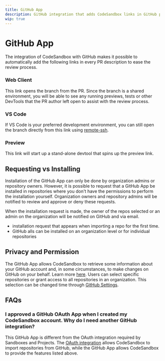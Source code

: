 ```yaml
---
title: GitHub App
description: GitHub integration that adds CodeSandbox links in GitHub pull request descriptions.
wip: true
---
```


# GitHub App

The integration of CodeSandbox with GitHub makes it possible to automatically add the following links in every PR description to ease the review process.

### Web Client
This link opens the branch from the PR. Since the branch is a shared environment, you will be able to see any running previews, tests or other DevTools that the PR author left open to assist with the review process.

### VS Code
If VS Code is your preferred development environment, you can still open the branch directly from this link using [remote-ssh](https://code.visualstudio.com/docs/remote/ssh).

### Preview
This link will start up a stand-alone devtool that spins up the preview link.

## Requesting vs Installing
Installation of the GitHub App can only be done by organization admins or repository owners. However, it is possible to request that a GitHub App be installed in repositories where you don't have the permissions to perform the installation yourself. Organization owners and repository admins will be notified to review and approve or deny these requests.  

When the installation request is made, the owner of the repos selected or an admin on the organization will be notified on GitHub and via email. 


 - installation request that appears when importing a repo for the first time.
- GitHub alls can be installed on an organization level or for individual repositories

## Privacy and Permission
The GitHub App allows CodeSandbox to retrieve some information about your GitHub account and, in some circumstances, to make changes on GitHub on your behalf. Learn more [here](https://docs.github.com/en/authentication/keeping-your-account-and-data-secure/authorizing-github-apps). Users can select specific repositories or grant access to all repositories in an organization. This selection can be changed time through [GitHub Settings](https://docs.github.com/en/authentication/keeping-your-account-and-data-secure/authorizing-github-apps).

## FAQs

### I approved a GitHub OAuth App when I created my CodeSandbox account. Why do I need another GitHub integration?
This GitHub App is different from the OAuth integration required by Sandboxes and Projects. The [OAuth integration](https://gitHub.com/settings/connections/applications/c07a89833b557afc7be2) allows CodeSandbox to import repositories from GitHub, while the GitHub App allows CodeSandbox to provide the features listed above.

